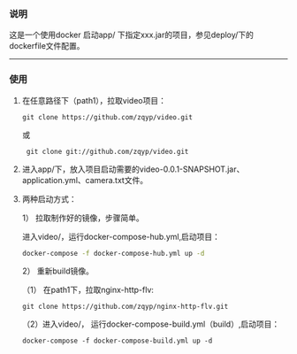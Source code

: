### 说明
   这是一个使用docker 启动app/ 下指定xxx.jar的项目，参见deploy/下的dockerfile文件配置。

---

### 使用
   
1. 在任意路径下（path1），拉取video项目：

   ```shell
   git clone https://github.com/zqyp/video.git
   ```
   
   或
   
   ```shell
    git clone git://github.com/zqyp/video.git
    ```
    

3. 进入app/下，放入项目启动需要的video-0.0.1-SNAPSHOT.jar、application.yml、camera.txt文件。

4. 两种启动方式：

   1） 拉取制作好的镜像，步骤简单。

      进入video/，运行docker-compose-hub.yml,启动项目：

      ```bash
      docker-compose -f docker-compose-hub.yml up -d
      ```

   2） 重新build镜像。 

      （1） 在path1下，拉取nginx-http-flv:

      ```shell
      git clone https://github.com/zqyp/nginx-http-flv.git
      ```

      （2）进入video/， 运行docker-compose-build.yml（build）,启动项目：

      ```shell
      docker-compose -f docker-compose-build.yml up -d
      ```

      
